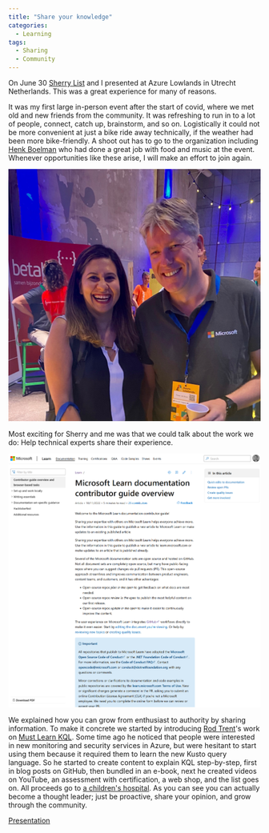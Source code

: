 ```yaml
---
title: "Share your knowledge"
categories:
  - Learning
tags:
  - Sharing
  - Community
---
```


On June 30 [Sherry List](https://twitter.com/sherrrylst) and I presented at Azure Lowlands in Utrecht Netherlands. This was a great experience for many of reasons.

It was my first large in-person event after the start of covid, where we met old and new friends from the community. It was refreshing to run in to a lot of people, connect, catch up, brainstorm, and so on. Logistically it could not be more convenient at just a bike ride away technically, if the weather had been more bike-friendly. A shoot out has to go to the organization including [Henk Boelman](https://twitter.com/hboelman) who had done a great job with food and music at the event. Whenever opportunities like these arise, I will make an effort to join again.

![Azure lowlands](../assets/images/al.png)

Most exciting for Sherry and me was that we could talk about the work we do: Help technical experts share their experience.

![Contributor guide](../assets/images/20220708-contributing.png)

We explained how you can grow from enthusiast to authority by sharing information. To make it concrete we started by introducing [Rod Trent](https://twitter.com/rodtrent)'s work on [Must Learn KQL](https://github.com/rod-trent/MustLearnKQL). Some time ago he noticed that people were interested in new monitoring and security services in Azure, but were hesitant to start using them because it required them to learn the new Kusto query language. So he started to create content to explain KQL step-by-step, first in blog posts on GitHub, then bundled in an e-book, next he created videos on YouTube, an assessment with certification, a web shop, and the list goes on. All proceeds go to [a children's hospital](https://www.stjude.org/). As you can see you can actually become a thought leader; just be proactive, share your opinion, and grow through the community.

[Presentation](https://github.com/pdebruin/presentations/blob/main/AzureLowlands2022/Must%20learn%20KQL%2020220630.pdf)

